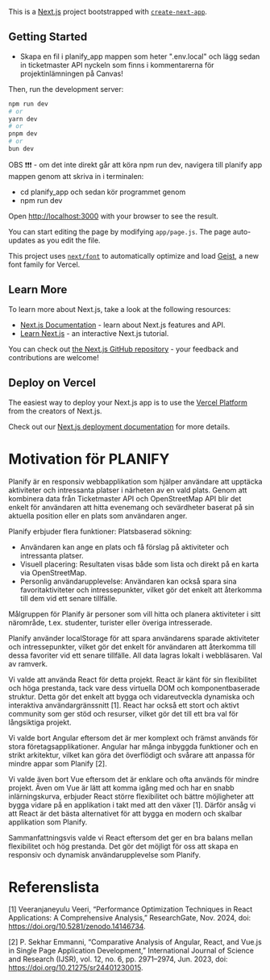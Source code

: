 This is a [Next.js](https://nextjs.org) project bootstrapped with [`create-next-app`](https://github.com/vercel/next.js/tree/canary/packages/create-next-app).

## Getting Started

- Skapa en fil i planify_app mappen som heter ".env.local" och lägg sedan in ticketmaster API nyckeln som finns i kommentarerna för projektinlämningen på Canvas! 

Then, run the development server:

```bash
npm run dev
# or
yarn dev
# or
pnpm dev
# or
bun dev
```
OBS ❗❗❗ - om det inte direkt går att köra npm run dev, navigera till planify app mappen genom att skriva in i terminalen: 
- cd planify_app 
och sedan kör programmet genom 
- npm run dev

Open [http://localhost:3000](http://localhost:3000) with your browser to see the result.

You can start editing the page by modifying `app/page.js`. The page auto-updates as you edit the file.

This project uses [`next/font`](https://nextjs.org/docs/app/building-your-application/optimizing/fonts) to automatically optimize and load [Geist](https://vercel.com/font), a new font family for Vercel.

## Learn More

To learn more about Next.js, take a look at the following resources:

- [Next.js Documentation](https://nextjs.org/docs) - learn about Next.js features and API.
- [Learn Next.js](https://nextjs.org/learn) - an interactive Next.js tutorial.

You can check out [the Next.js GitHub repository](https://github.com/vercel/next.js) - your feedback and contributions are welcome!

## Deploy on Vercel

The easiest way to deploy your Next.js app is to use the [Vercel Platform](https://vercel.com/new?utm_medium=default-template&filter=next.js&utm_source=create-next-app&utm_campaign=create-next-app-readme) from the creators of Next.js.

Check out our [Next.js deployment documentation](https://nextjs.org/docs/app/building-your-application/deploying) for more details.

# Motivation för PLANIFY

Planify är en responsiv webbapplikation som hjälper användare att upptäcka aktiviteter och intressanta platser i närheten av en vald plats. Genom att kombinera data från Ticketmaster API och OpenStreetMap API blir det enkelt för användaren att hitta evenemang och sevärdheter baserat på sin aktuella position eller en plats som användaren anger.

Planify erbjuder flera funktioner:
Platsbaserad sökning: 
- Användaren kan ange en plats och få förslag på aktiviteter och intressanta platser.
- Visuell placering: Resultaten visas både som lista och direkt på en karta via OpenStreetMap.
- Personlig användarupplevelse: Användaren kan också spara sina favoritaktiviteter och intressepunkter, vilket gör det enkelt att återkomma till dem vid ett senare tillfälle.

Målgruppen för Planify är personer som vill hitta och planera aktiviteter i sitt närområde, t.ex. studenter, turister eller överiga intresserade.

Planify använder localStorage för att spara användarens sparade aktiviteter och intressepunkter, vilket gör det enkelt för användaren att återkomma till dessa favoriter vid ett senare tillfälle. All data lagras lokalt i webbläsaren.
Val av ramverk.

Vi valde att använda React för detta projekt. React är känt för sin flexibilitet och höga prestanda, tack vare dess virtuella DOM och komponentbaserade struktur. Detta gör det enkelt att bygga och vidareutveckla dynamiska och interaktiva användargränssnitt [1]. React har också ett stort och aktivt community som ger stöd och resurser, vilket gör det till ett bra val för långsiktiga projekt.

Vi valde bort Angular eftersom det är mer komplext och främst används för stora företagsapplikationer. Angular har många inbyggda funktioner och en strikt arkitektur, vilket kan göra det överflödigt och svårare att anpassa för mindre appar som Planify [2].

Vi valde även bort Vue eftersom det är enklare och ofta används för mindre projekt. Även om Vue är lätt att komma igång med och har en snabb inlärningskurva, erbjuder React större flexibilitet och bättre möjligheter att bygga vidare på en applikation i takt med att den växer [1]. Därför ansåg vi att React är det bästa alternativet för att bygga en modern och skalbar applikation som Planify.

Sammanfattningsvis valde vi React eftersom det ger en bra balans mellan flexibilitet och hög prestanda. Det gör det möjligt för oss att skapa en responsiv och dynamisk användarupplevelse som Planify.


# Referenslista 

[1] Veeranjaneyulu Veeri, “Performance Optimization Techniques in React Applications: A Comprehensive Analysis,” ResearchGate, Nov. 2024, doi: https://doi.org/10.5281/zenodo.14146734. 

[2] P. Sekhar Emmanni, “Comparative Analysis of Angular, React, and Vue.js in Single Page Application Development,” International Journal of Science and Research (IJSR), vol. 12, no. 6, pp. 2971–2974, Jun. 2023, doi: https://doi.org/10.21275/sr24401230015. 



